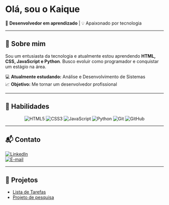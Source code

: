 # Olá, sou o Kaique 

🎯 **Desenvolvedor em aprendizado** | 💡 Apaixonado por tecnologia  

---

## 🚀 Sobre mim  
Sou um entusiasta da tecnologia e atualmente estou aprendendo **HTML, CSS, JavaScript e Python**. Busco evoluir como programador e conquistar um estágio na área.  

💻 **Atualmente estudando:** Análise e Desenvolvimento de Sistemas  
📈 **Objetivo:** Me tornar um desenvolvedor profissional  

---

## 🚀 Habilidades  

<div align="center">
  <img src="https://img.shields.io/badge/HTML5-E34F26?style=for-the-badge&logo=html5&logoColor=white" alt="HTML5">
  <img src="https://img.shields.io/badge/CSS3-1572B6?style=for-the-badge&logo=css3&logoColor=white" alt="CSS3">
  <img src="https://img.shields.io/badge/JavaScript-F7DF1E?style=for-the-badge&logo=javascript&logoColor=black" alt="JavaScript">
  <img src="https://img.shields.io/badge/Python-3776AB?style=for-the-badge&logo=python&logoColor=white" alt="Python">
  <img src="https://img.shields.io/badge/Git-F05032?style=for-the-badge&logo=git&logoColor=white" alt="Git">
  <img src="https://img.shields.io/badge/GitHub-181717?style=for-the-badge&logo=github&logoColor=white" alt="GitHub">
</div>

---

## 📬 Contato  

[![LinkedIn](https://img.shields.io/badge/LinkedIn-0A66C2?style=for-the-badge&logo=linkedin&logoColor=white)](https://www.linkedin.com/in/kaique-da-silva-5b93672bb)  
[![E-mail](https://img.shields.io/badge/E--mail-D14836?style=for-the-badge&logo=gmail&logoColor=white)](mailto:kaique.silvatec46@gmail.com)

---

## 🚀 Projetos
- [Lista de Tarefas](https://github.com/Kaique-Silv4/projeto-lista-de-tarefas)
- [Projeto de pesquisa](https://github.com/Kaique-Silv4/projeto-de-pesquisa-function)


